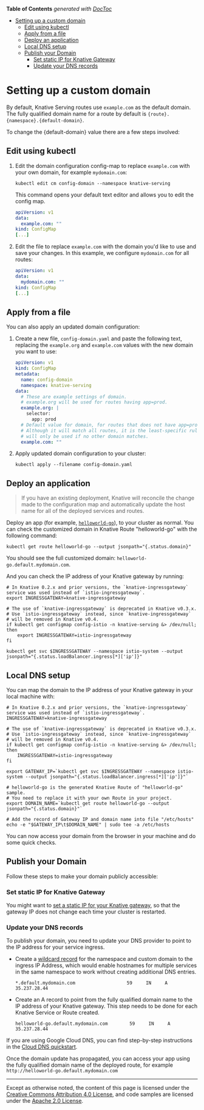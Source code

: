 <!-- START doctoc generated TOC please keep comment here to allow auto update -->
<!-- DON'T EDIT THIS SECTION, INSTEAD RE-RUN doctoc TO UPDATE -->
**Table of Contents**  *generated with [DocToc](https://github.com/thlorenz/doctoc)*

- [Setting up a custom domain](#setting-up-a-custom-domain)
  - [Edit using kubectl](#edit-using-kubectl)
  - [Apply from a file](#apply-from-a-file)
  - [Deploy an application](#deploy-an-application)
  - [Local DNS setup](#local-dns-setup)
  - [Publish your Domain](#publish-your-domain)
    - [Set static IP for Knative Gateway](#set-static-ip-for-knative-gateway)
    - [Update your DNS records](#update-your-dns-records)

<!-- END doctoc generated TOC please keep comment here to allow auto update -->

# Setting up a custom domain

By default, Knative Serving routes use `example.com` as the default domain. The
fully qualified domain name for a route by default is
`{route}.{namespace}.{default-domain}`.

To change the {default-domain} value there are a few steps involved:

## Edit using kubectl

1. Edit the domain configuration config-map to replace `example.com` with your
   own domain, for example `mydomain.com`:

   ```shell
   kubectl edit cm config-domain --namespace knative-serving
   ```

   This command opens your default text editor and allows you to edit the config
   map.

   ```yaml
   apiVersion: v1
   data:
     example.com: ""
   kind: ConfigMap
   [...]
   ```

1. Edit the file to replace `example.com` with the domain you'd like to use and
   save your changes. In this example, we configure `mydomain.com` for all
   routes:

   ```yaml
   apiVersion: v1
   data:
     mydomain.com: ""
   kind: ConfigMap
   [...]
   ```

## Apply from a file

You can also apply an updated domain configuration:

1. Create a new file, `config-domain.yaml` and paste the following text,
   replacing the `example.org` and `example.com` values with the new domain you
   want to use:

   ```yaml
   apiVersion: v1
   kind: ConfigMap
   metadata:
     name: config-domain
     namespace: knative-serving
   data:
     # These are example settings of domain.
     # example.org will be used for routes having app=prod.
     example.org: |
       selector:
         app: prod
     # Default value for domain, for routes that does not have app=prod labels.
     # Although it will match all routes, it is the least-specific rule so it
     # will only be used if no other domain matches.
     example.com: ""
   ```

1. Apply updated domain configuration to your cluster:

   ```shell
   kubectl apply --filename config-domain.yaml
   ```

## Deploy an application

> If you have an existing deployment, Knative will reconcile the change made to
> the configuration map and automatically update the host name for all of the
> deployed services and routes.

Deploy an app (for example,
[`helloworld-go`](./samples/helloworld-go/README.md)), to your cluster as
normal. You can check the customized domain in Knative Route "helloworld-go"
with the following command:

```shell
kubectl get route helloworld-go --output jsonpath="{.status.domain}"
```

You should see the full customized domain: `helloworld-go.default.mydomain.com`.

And you can check the IP address of your Knative gateway by running:

```shell
# In Knative 0.2.x and prior versions, the `knative-ingressgateway` service was used instead of `istio-ingressgateway`.
export INGRESSGATEWAY=knative-ingressgateway

# The use of `knative-ingressgateway` is deprecated in Knative v0.3.x.
# Use `istio-ingressgateway` instead, since `knative-ingressgateway`
# will be removed in Knative v0.4.
if kubectl get configmap config-istio -n knative-serving &> /dev/null; then
    export INGRESSGATEWAY=istio-ingressgateway
fi

kubectl get svc $INGRESSGATEWAY --namespace istio-system --output jsonpath="{.status.loadBalancer.ingress[*]['ip']}"
```

## Local DNS setup

You can map the domain to the IP address of your Knative gateway in your local
machine with:

```shell
# In Knative 0.2.x and prior versions, the `knative-ingressgateway` service was used instead of `istio-ingressgateway`.
INGRESSGATEWAY=knative-ingressgateway

# The use of `knative-ingressgateway` is deprecated in Knative v0.3.x.
# Use `istio-ingressgateway` instead, since `knative-ingressgateway`
# will be removed in Knative v0.4.
if kubectl get configmap config-istio -n knative-serving &> /dev/null; then
    INGRESSGATEWAY=istio-ingressgateway
fi

export GATEWAY_IP=`kubectl get svc $INGRESSGATEWAY --namespace istio-system --output jsonpath="{.status.loadBalancer.ingress[*]['ip']}"`

# helloworld-go is the generated Knative Route of "helloworld-go" sample.
# You need to replace it with your own Route in your project.
export DOMAIN_NAME=`kubectl get route helloworld-go --output jsonpath="{.status.domain}"`

# Add the record of Gateway IP and domain name into file "/etc/hosts"
echo -e "$GATEWAY_IP\t$DOMAIN_NAME" | sudo tee -a /etc/hosts

```

You can now access your domain from the browser in your machine and do some
quick checks.

## Publish your Domain

Follow these steps to make your domain publicly accessible:

### Set static IP for Knative Gateway

You might want to
[set a static IP for your Knative gateway](gke-assigning-static-ip-address.md),
so that the gateway IP does not change each time your cluster is restarted.

### Update your DNS records

To publish your domain, you need to update your DNS provider to point to the IP
address for your service ingress.

- Create a [wildcard record](https://support.google.com/domains/answer/4633759)
  for the namespace and custom domain to the ingress IP Address, which would
  enable hostnames for multiple services in the same namespace to work without
  creating additional DNS entries.

  ```dns
  *.default.mydomain.com                   59     IN     A   35.237.28.44
  ```

- Create an A record to point from the fully qualified domain name to the IP
  address of your Knative gateway. This step needs to be done for each Knative
  Service or Route created.

  ```dns
  helloworld-go.default.mydomain.com        59     IN     A   35.237.28.44
  ```

If you are using Google Cloud DNS, you can find step-by-step instructions in the
[Cloud DNS quickstart](https://cloud.google.com/dns/quickstart).

Once the domain update has propagated, you can access your app using the fully
qualified domain name of the deployed route, for example
`http://helloworld-go.default.mydomain.com`

---

Except as otherwise noted, the content of this page is licensed under the
[Creative Commons Attribution 4.0 License](https://creativecommons.org/licenses/by/4.0/),
and code samples are licensed under the
[Apache 2.0 License](https://www.apache.org/licenses/LICENSE-2.0).

